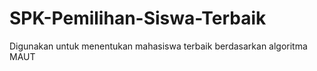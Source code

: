 ﻿# SPK-Pemilihan-Siswa-Terbaik #

Digunakan untuk menentukan mahasiswa terbaik berdasarkan algoritma MAUT
